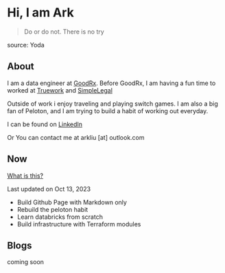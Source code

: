 # Hi, I am Ark

> Do or do not. There is no try

source: Yoda

## About

I am a data engineer at [GoodRx](https://www.goodrx.com). Before GoodRx, I am having a fun time to worked at [Truework](https://www.truework.com) and [SimpleLegal](https://www.simplelegal.com)

Outside of work i enjoy traveling and playing switch games. I am also a big fan of Peloton, and I am trying to build a habit of working out everyday.

I can be found on [LinkedIn](https://www.linkedin.com/in/ark-liu)

Or You can contact me at arkliu [at] outlook.com

## Now

[What is this?](https://nownownow.com/about)

Last updated on Oct 13, 2023

- Build Github Page with Markdown only
- Rebuild the peloton habit
- Learn databricks from scratch
- Build infrastructure with Terraform modules

## Blogs

coming soon
